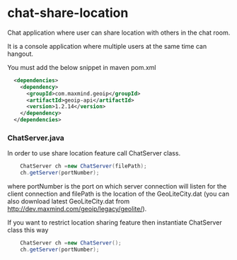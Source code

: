 # chat-share-location
Chat application where user can share location with others in the chat room.

It is a console application where multiple users at the same time can hangout.

You must add the below snippet in maven pom.xml

```xml
  <dependencies>
    <dependency>
      <groupId>com.maxmind.geoip</groupId>
      <artifactId>geoip-api</artifactId>
      <version>1.2.14</version>
    </dependency>
  </dependencies>
````
### ChatServer.java
In order to use share location feature call ChatServer class.

````java
	ChatServer ch =new ChatServer(filePath);
	ch.getServer(portNumber);
````
where portNumber is the port on which server connection will listen for the client connection and filePath is the location of the GeoLiteCity.dat (you can also download latest GeoLiteCity.dat from http://dev.maxmind.com/geoip/legacy/geolite/).

If you want to restrict location sharing feature then instantiate ChatServer class this way

````java
	ChatServer ch =new ChatServer();
	ch.getServer(portNumber);
````
